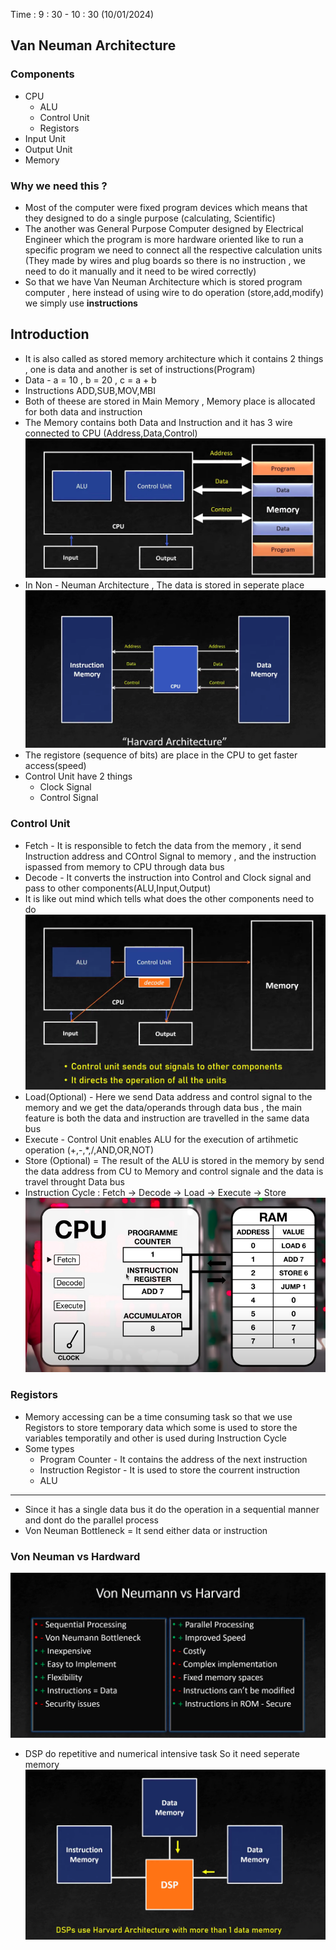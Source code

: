 Time : 9 : 30 - 10 : 30 (10/01/2024)
## Van Neuman Architecture
### Components
* CPU
    * ALU
    * Control Unit
    * Registors
* Input Unit
* Output Unit
* Memory
### Why we need this ?
* Most of the computer were fixed program devices which means that they designed to do a single purpose (calculating, Scientific)
* The another was General Purpose Computer designed by Electrical Engineer which the program is more hardware oriented like to run a specific program we need to connect all the respective calculation units (They made by wires and plug boards so there is no instruction , we need to do it manually and it need to be wired correctly)
* So that we have Van Neuman Architecture which is stored program computer , here instead of using wire to do operation (store,add,modify) we simply use **instructions**

## Introduction
* It is also called as stored memory architecture which it contains 2 things , one is data and another is set of instructions(Program)
* Data - a = 10 , b = 20 , c = a + b
* Instructions ADD,SUB,MOV,MBI
* Both of theese are stored in Main Memory , Memory place is allocated for both data and instruction
* The Memory contains both Data and Instruction and it has 3 wire connected to CPU (Address,Data,Control)
![alt text](images/image-4.png)
* In Non - Neuman Architecture , The data is stored in seperate place
![alt text](images/image-6.png)
* The registore (sequence of bits) are place in the CPU to get faster access(speed)
* Control Unit have 2 things
    * Clock Signal
    * Control Signal
### Control Unit
* Fetch - It is responsible to fetch the data from the memory , it send Instruction address and COntrol Signal to memory , and the instruction ispassed from memory to CPU through data bus
* Decode - It converts the instruction into Control and Clock signal and pass to other components(ALU,Input,Output)
* It is like out mind which tells what does the other components need to do
![alt text](images/image-5.png)
* Load(Optional) - Here we send Data address and control signal to the memory and we get the data/operands through data bus , the main feature is both the data and instruction are travelled in the same data bus
* Execute - Control Unit enables ALU for the execution of artihmetic operation (+,-,*,/,AND,OR,NOT)
* Store (Optional) = The result of the ALU is stored in the memory by send the data address from CU to Memory and control signale and the data is travel throught Data bus
* Instruction Cycle : Fetch -> Decode -> Load -> Execute -> Store
![alt text](images/image-13.png)
### Registors
* Memory accessing can be a time consuming task so that we use Registors to store temporary data which some is used to store the variables temporatily and other is used during Instruction Cycle
* Some types 
    * Program Counter - It contains the address of the next instruction
    * Instruction Registor - It is used to store the courrent instruction
    * ALU
---
* Since it has a single data bus it do the operation in a sequential manner and dont do the parallel process
* Von Neuman Bottleneck = It send either data or instruction
### Von Neuman vs Hardward 
![alt text](images/image-7.png)

* DSP do repetitive and numerical intensive task So it need seperate memory
![alt text](images/image-9.png)

